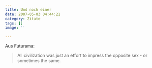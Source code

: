 ```yaml
---
title: Und noch einer
date: 2007-05-03 04:44:21
category: Zitate
tags: []
image: ''

---
```


Aus Futurama:  


> All civilization was just an effort to impress the opposite sex - or sometimes the same.
